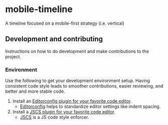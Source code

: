 # mobile-timeline

A timeline focused on a mobile-first strategy (i.e. vertical)

## Development and contributing

Instructions on how to do development and make contributions to the project.

### Environment

Use the following to get your development environment setup.  Having consistent code style leads to smoother contributions, easier reviewing, and better and more stable code.

1. Install an [Editorconfig plugin for your favorite code editor](http://editorconfig.org/#download).
    * [Editorconfig](http://editorconfig.org/) helps to standardize editor settings like indent spacing.
1. Install a [JSCS plugin for your favorite code editor](http://jscs.info/overview.html).
    * [JSCS](http://jscs.info/) is a JS code style enforcer.
